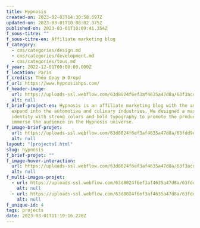 ```yaml
---
title: Hypnosis
created-on: 2023-02-03T14:30:58.697Z
updated-on: 2023-03-01T10:08:02.375Z
published-on: 2023-03-01T10:09:41.354Z
f_sous-titre: ""
f_sous-titre-en: Affiliate marketing blog
f_category:
  - cms/categories/design.md
  - cms/categories/development.md
  - cms/categories/tous.md
f_year: 2022-12-01T00:00:00.000Z
f_location: Paris
f_credits: Théo Geay @ Dropd
f_url: https://www.hypnosishps.com/
f_header-image:
  url: https://uploads-ssl.webflow.com/63d8024f6ef3af4635a47d8a/63f3acd95e36035122e75a7f_hoverimg%20hypnosis.webp
  alt: null
f_brief-project-en: Hypnosis is an affiliate marketing blog with the ambition to
  expand into the automotive and culinary industries. We designed a masculine
  identity with strong colors and bold typography to promote the products and
  immerse the audience in the Hypnosis universe.
f_image-brief-projet:
  url: https://uploads-ssl.webflow.com/63d8024f6ef3af4635a47d8a/63fdd9c06843a97af34013a0_63f3b0fb1626ea65bab20335_img2.webp
  alt: null
layout: "[projects].html"
slug: hypnosis
f_brief-projet: ""
f_image-hover-interaction:
  url: https://uploads-ssl.webflow.com/63d8024f6ef3af4635a47d8a/63f3acd95e36035122e75a7f_hoverimg%20hypnosis.webp
  alt: null
f_multi-images-projet:
  - url: https://uploads-ssl.webflow.com/63d8024f6ef3af4635a47d8a/63fdd9c0710e6420e57dc00e_63f3b0fb497b5a5a89287ac0_img1.webp
    alt: null
  - url: https://uploads-ssl.webflow.com/63d8024f6ef3af4635a47d8a/63fdde678f3f2e6124b995ee_63fddba1bb779c12f8772d80_Screenshot_1.webp
    alt: null
f_unique-id: 4
tags: projects
date: 2023-03-01T11:19:16.228Z
---
```

